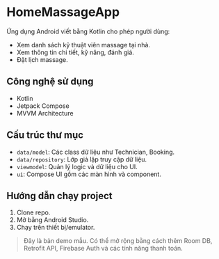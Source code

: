 # HomeMassageApp

Ứng dụng Android viết bằng Kotlin cho phép người dùng:
- Xem danh sách kỹ thuật viên massage tại nhà.
- Xem thông tin chi tiết, kỹ năng, đánh giá.
- Đặt lịch massage.

## Công nghệ sử dụng
- Kotlin
- Jetpack Compose
- MVVM Architecture

## Cấu trúc thư mục
- `data/model`: Các class dữ liệu như Technician, Booking.
- `data/repository`: Lớp giả lập truy cập dữ liệu.
- `viewmodel`: Quản lý logic và dữ liệu cho UI.
- `ui`: Compose UI gồm các màn hình và component.

## Hướng dẫn chạy project
1. Clone repo.
2. Mở bằng Android Studio.
3. Chạy trên thiết bị/emulator.

> Đây là bản demo mẫu. Có thể mở rộng bằng cách thêm Room DB, Retrofit API, Firebase Auth và các tính năng thanh toán.